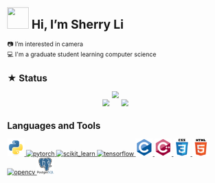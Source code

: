 # <img src="https://i.pinimg.com/originals/00/4b/17/004b173f6e3d6843df10114e087f30a8.gif" width="50" height="50" /> Hi, I’m Sherry Li

📷 I’m interested in camera <br>
💻 I'm a graduate student learning computer science

## ★ Status
<div align="center">
<img src="https://github-profile-summary-cards.vercel.app/api/cards/profile-details?username=sherry-lxy&theme=monokai" width="800px">
</div>
<div align="center">
<img src="https://github-readme-stats.vercel.app/api?username=sherry-lxy&theme=tokyonight&show_icons=true" width="500px">　　<img src="https://github-readme-stats.vercel.app/api/top-langs/?username=sherry-lxy&theme=tokyonight&show_icons=true&layout=compact" width="500px">
</div>

## Languages and Tools
<p align="left"> <a href="https://www.cprogramming.com/" target="_blank">
<!--- Python --->
<img src="https://raw.githubusercontent.com/devicons/devicon/master/icons/python/python-original.svg" alt="python" width="40" height="40"/> </a> <a href="https://pytorch.org/" target="_blank">
<!--- Pytorch --->
<img src="https://www.vectorlogo.zone/logos/pytorch/pytorch-icon.svg" alt="pytorch" width="40" height="40"/> </a> <a href="https://scikit-learn.org/" target="_blank">
<!--- scikit learn --->
<img src="https://upload.wikimedia.org/wikipedia/commons/0/05/Scikit_learn_logo_small.svg" alt="scikit_learn" width="40" height="40"/> </a> <a href="https://www.tensorflow.org" target="_blank"> <img src="https://www.vectorlogo.zone/logos/tensorflow/tensorflow-icon.svg" alt="tensorflow" width="40" height="40"/>
<!--- C --->
<img src="https://raw.githubusercontent.com/devicons/devicon/master/icons/c/c-original.svg" alt="c" width="40" height="40"/> </a> <a href="https://www.w3schools.com/cpp/" target="_blank"> 
<!--- C++ --->
<img src="https://raw.githubusercontent.com/devicons/devicon/master/icons/cplusplus/cplusplus-original.svg" alt="cplusplus" width="40" height="40"/> </a> <a href="https://www.w3schools.com/css/" target="_blank">
<!--- CSS3 --->
<img src="https://raw.githubusercontent.com/devicons/devicon/master/icons/css3/css3-original-wordmark.svg" alt="css3" width="40" height="40"/> </a> <a href="https://www.docker.com/" target="_blank">
<!--- HTML5 --->
<img src="https://raw.githubusercontent.com/devicons/devicon/master/icons/html5/html5-original-wordmark.svg" alt="html5" width="40" height="40"/> </a> <a href="https://developer.mozilla.org/en-US/docs/Web/JavaScript" target="_blank">
<!--- OpenCV --->
<img src="https://www.vectorlogo.zone/logos/opencv/opencv-icon.svg" alt="opencv" width="40" height="40"/> </a> <a href="https://www.postgresql.org" target="_blank">
<!--- postgreSQL --->
<img src="https://raw.githubusercontent.com/devicons/devicon/master/icons/postgresql/postgresql-original-wordmark.svg" alt="postgresql" width="40" height="40"/> </a> <a href="https://www.python.org" target="_blank">
</a> </p>

<!---
sherry-lxy/sherry-lxy is a ✨ special ✨ repository because its `README.md` (this file) appears on your GitHub profile.
You can click the Preview link to take a look at your changes.
--->
